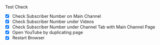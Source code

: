 Test Check
- [x] Check Subscriber Number on Main Channel
- [x] Check Subscriber Number under Videos
- [x] Check Subscriber Number under Channel Tab with Main Channel Page
- [x] Open YouTube by duplicating page
- [x] Restart Browser
